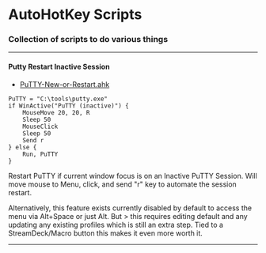 # AutoHotKey Scripts

### Collection of scripts to do various things

---

#### Putty Restart Inactive Session ####
* [PuTTY-New-or-Restart.ahk](https://github.com/cr0m/AutoHotKeyScripts/blob/main/PuTTY-New-or-Restart.ahk)
````
PuTTY = "C:\tools\putty.exe"
if WinActive("PuTTY (inactive)") {
	MouseMove 20, 20, R
	Sleep 50
	MouseClick
	Sleep 50
	Send r
} else {
	Run, PuTTY
}
````

Restart PuTTY if current window focus is on an Inactive PuTTY Session. Will move mouse to Menu, click, and send "r" key to automate the session restart.

Alternatively, this feature exists currently disabled by 
default to access the menu via Alt+Space or just Alt. But > this requires editing default and any updating any existing  profiles which is still an extra step. Tied to a StreamDeck/Macro button this makes it even more worth it.


---
